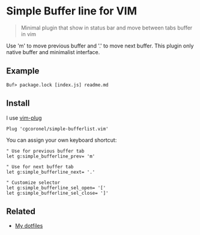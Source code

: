 # Simple Buffer line for VIM

> Minimal plugin that show in status bar and move between tabs buffer in vim

Use 'm' to move previous buffer and '.' to move next buffer. This plugin only native buffer and minimalist interface.

## Example
```vim
Buf> package.lock [index.js] readme.md
```

## Install

I use [vim-plug](https://github.com/junegunn/vim-plug)

```vim
Plug 'cgcoronel/simple-bufferlist.vim'
```

You can assign your own keyboard shortcut:

```vim
" Use for previous buffer tab
let g:simple_bufferline_prev= 'm'

" Use for next buffer tab
let g:simple_bufferline_next= '.'

" Customize selector
let g:simple_bufferline_sel_open= '['
let g:simple_bufferline_sel_close= ']'
```
## Related

* [My dotfiles](https://github.com/cgcoronel/vim-setup)
